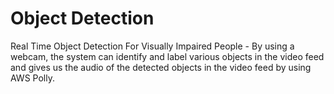 # Object Detection 
Real Time Object Detection For Visually Impaired People - By using a webcam, the system can identify and label various objects in the video feed and gives us the audio of the detected objects in the video feed by using AWS Polly.
